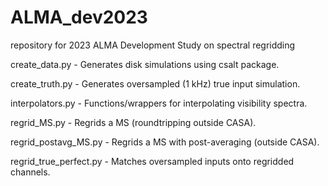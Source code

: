 # ALMA_dev2023
repository for 2023 ALMA Development Study on spectral regridding

create_data.py - Generates disk simulations using csalt package.

create_truth.py - Generates oversampled (1 kHz) true input simulation.

interpolators.py - Functions/wrappers for interpolating visibility spectra.

regrid_MS.py - Regrids a MS (roundtripping outside CASA).

regrid_postavg_MS.py - Regrids a MS with post-averaging (outside CASA).

regrid_true_perfect.py - Matches oversampled inputs onto regridded channels.


